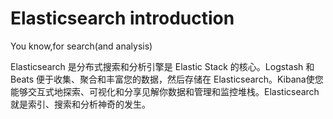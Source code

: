 # Elasticsearch introduction

You know,for search(and analysis)

Elasticsearch 是分布式搜索和分析引擎是 Elastic Stack 的核心。Logstash 和 Beats 便于收集、聚合和丰富您的数据，然后存储在 Elasticsearch。Kibana使您能够交互式地探索、可视化和分享见解你数据和管理和监控堆栈。Elasticsearch就是索引、搜索和分析神奇的发生。